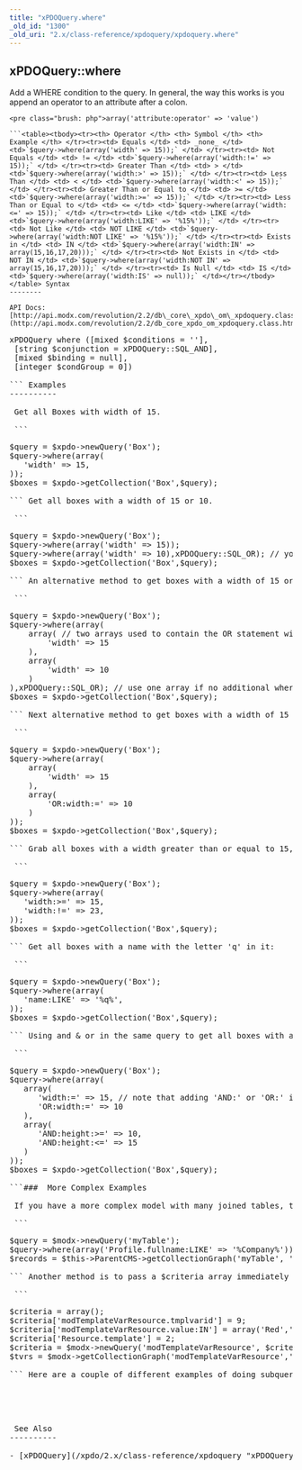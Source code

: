 ```yaml
---
title: "xPDOQuery.where"
_old_id: "1300"
_old_uri: "2.x/class-reference/xpdoquery/xpdoquery.where"
---
```


 xPDOQuery::where 
------------------

 Add a WHERE condition to the query. In general, the way this works is you append an operator to an attribute after a colon.

 ```
<pre class="brush: php">array('attribute:operator' => 'value')

```<table><tbody><tr><th> Operator </th> <th> Symbol </th> <th> Example </th> </tr><tr><td> Equals </td> <td> _none_ </td> <td>`$query->where(array('width' => 15));` </td> </tr><tr><td> Not Equals </td> <td> != </td> <td>`$query->where(array('width:!=' => 15));` </td> </tr><tr><td> Greater Than </td> <td> > </td> <td>`$query->where(array('width:>' => 15));` </td> </tr><tr><td> Less Than </td> <td> < </td> <td>`$query->where(array('width:<' => 15));` </td> </tr><tr><td> Greater Than or Equal to </td> <td> >= </td> <td>`$query->where(array('width:>=' => 15));` </td> </tr><tr><td> Less Than or Equal to </td> <td> <= </td> <td>`$query->where(array('width:<=' => 15));` </td> </tr><tr><td> Like </td> <td> LIKE </td> <td>`$query->where(array('width:LIKE' => '%15%'));` </td> </tr><tr><td> Not Like </td> <td> NOT LIKE </td> <td>`$query->where(array('width:NOT LIKE' => '%15%'));` </td> </tr><tr><td> Exists in </td> <td> IN </td> <td>`$query->where(array('width:IN' => array(15,16,17,20)));` </td> </tr><tr><td> Not Exists in </td> <td> NOT IN </td> <td>`$query->where(array('width:NOT IN' => array(15,16,17,20)));` </td> </tr><tr><td> Is Null </td> <td> IS </td> <td>`$query->where(array('width:IS' => null));` </td></tr></tbody></table> Syntax 
--------

 API Docs: [http://api.modx.com/revolution/2.2/db\_core\_xpdo\_om\_xpdoquery.class.html#\\xPDOQuery::where()](http://api.modx.com/revolution/2.2/db_core_xpdo_om_xpdoquery.class.html#xPDOQuery::where())

 ```
<pre class="brush: php">xPDOQuery where ([mixed $conditions = ''],
 [string $conjunction = xPDOQuery::SQL_AND],
 [mixed $binding = null],
 [integer $condGroup = 0])

``` Examples 
----------

 Get all Boxes with width of 15.

 ```
<pre class="brush: php">$query = $xpdo->newQuery('Box');
$query->where(array(
   'width' => 15,
));
$boxes = $xpdo->getCollection('Box',$query);

``` Get all boxes with a width of 15 or 10.

 ```
<pre class="brush: php">$query = $xpdo->newQuery('Box');
$query->where(array('width' => 15));
$query->where(array('width' => 10),xPDOQuery::SQL_OR); // you can use orCondition here as well
$boxes = $xpdo->getCollection('Box',$query);

``` An alternative method to get boxes with a width of 15 or 10.

 ```
<pre class="brush: php">$query = $xpdo->newQuery('Box');
$query->where(array(
	array( // two arrays used to contain the OR statement within the listed conditions
   		'width' => 15
	),
	array(
		'width' => 10
	)
),xPDOQuery::SQL_OR); // use one array if no additional where statements are used.
$boxes = $xpdo->getCollection('Box',$query);

``` Next alternative method to get boxes with a width of 15 or 10.

 ```
<pre class="brush: php">$query = $xpdo->newQuery('Box');
$query->where(array(
	array(
   		'width' => 15
	),
	array(
		'OR:width:=' => 10
	)
));
$boxes = $xpdo->getCollection('Box',$query);

``` Grab all boxes with a width greater than or equal to 15, but not with a width of 23.

 ```
<pre class="brush: php">$query = $xpdo->newQuery('Box');
$query->where(array(
   'width:>=' => 15,
   'width:!=' => 23,
));
$boxes = $xpdo->getCollection('Box',$query);

``` Get all boxes with a name with the letter 'q' in it:

 ```
<pre class="brush: php">$query = $xpdo->newQuery('Box');
$query->where(array(
   'name:LIKE' => '%q%',
));
$boxes = $xpdo->getCollection('Box',$query);

``` Using and & or in the same query to get all boxes with a width of 15 or 10 and a height between 10 and 15.

 ```
<pre class="brush: php">$query = $xpdo->newQuery('Box');
$query->where(array(
   array(
      'width:=' => 15, // note that adding 'AND:' or 'OR:' in front of the attribute, an operator must be used ':='
      'OR:width:=' => 10
   ),
   array(
      'AND:height:>=' => 10,
      'AND:height:<=' => 15
   )
));
$boxes = $xpdo->getCollection('Box',$query);

```###  More Complex Examples 

 If you have a more complex model with many joined tables, the where method should refer _only to the_ **_class alias_** (not the class name) that contains the attribute. Below is an example of a query passed to the [getCollectionGraph](/xpdo/2.x/getting-started/using-your-xpdo-model/retrieving-objects/getcollectiongraph "getCollectionGraph") method, where you can see that myTable object is joined through to the user profile information.

 ```
<pre class="brush: php">$query = $modx->newQuery('myTable');
$query->where(array('Profile.fullname:LIKE' => '%Company%'));
$records = $this->ParentCMS->getCollectionGraph('myTable', '{"modUser": {"Profile":{} } }',$query);

``` Another method is to pass a $criteria array immediately as the 2nd argument to newQuery. Notice how the alias "Resource" is used since that's what is listed as the alias in the schema definition for the modTemplateVarResource object:

 ```
<pre class="brush: php">$criteria = array();
$criteria['modTemplateVarResource.tmplvarid'] = 9;
$criteria['modTemplateVarResource.value:IN'] = array('Red','Green','Blue');
$criteria['Resource.template'] = 2;
$criteria = $modx->newQuery('modTemplateVarResource', $criteria);
$tvrs = $modx->getCollectionGraph('modTemplateVarResource','{"Resource":{}}', $criteria);

``` Here are a couple of different examples of doing subqueries:

 <http://forums.modx.com/index.php?topic=60287.0>

 <https://github.com/netProphET/revolution/commit/464b8ff3d05f7114412ef19c3ec4729fa78ffeba>

 See Also 
----------

- [xPDOQuery](/xpdo/2.x/class-reference/xpdoquery "xPDOQuery")